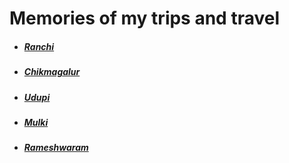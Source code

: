 # Memories of my trips and travel

- ##### [Ranchi](./2024-ranchi)
- ##### [Chikmagalur](./2024-chickmagalur.md)
- ##### [Udupi](./2024-udupi.md)
- ##### [Mulki](./2024-mulki.md)
- ##### [Rameshwaram](./2024-rameshwaram.md)
